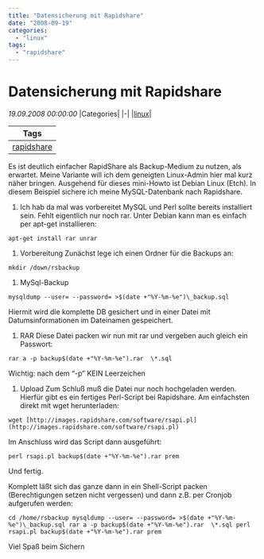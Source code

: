 ```yaml
---
title: "Datensicherung mit Rapidshare"
date: "2008-09-19"
categories: 
  - "linux"
tags: 
  - "rapidshare"
---
```

# Datensicherung mit Rapidshare
_19.09.2008 00:00:00_
|Categories|
|-|
|[linux](/dotnetwork/de/categories#linux)|

|Tags|
|-|
|[rapidshare](/dotnetwork/de/tags#rapidshare)|



Es ist deutlich einfacher RapidShare als Backup-Medium zu nutzen, als erwartet. Meine Variante will ich dem geneigten Linux-Admin hier mal kurz näher bringen. Ausgehend für dieses mini-Howto ist Debian Linux (Etch). In diesem Beispiel sichere ich meine MySQL-Datenbank nach Rapidshare.

1. Ich hab da mal was vorbereitet MySQL und Perl sollte bereits installiert sein. Fehlt eigentlich nur noch rar. Unter Debian kann man es einfach per apt-get installieren:

`apt-get install rar unrar`

1. Vorbereitung Zunächst lege ich einen Ordner für die Backups an:

`mkdir /down/rsbackup`

1. MySql-Backup

`mysqldump --user= --password= >$(date +"%Y-%m-%e")\_backup.sql`

Hiermit wird die komplette DB gesichert und in einer Datei mit Datumsinformationen im Dateinamen gespeichert.

1. RAR Diese Datei packen wir nun mit rar und vergeben auch gleich ein Passwort:

`rar a -p backup$(date +"%Y-%m-%e").rar  \*.sql`

Wichtig: nach dem “-p” KEIN Leerzeichen

1. Upload Zum Schluß muß die Datei nur noch hochgeladen werden. Hierfür gibt es ein fertiges Perl-Script bei Rapidshare. Am einfachsten direkt mit wget herunterladen:

`wget [http://images.rapidshare.com/software/rsapi.pl](http://images.rapidshare.com/software/rsapi.pl)`

Im Anschluss wird das Script dann ausgeführt:

`perl rsapi.pl backup$(date +"%Y-%m-%e").rar prem`

Und fertig.

Komplett läßt sich das ganze dann in ein Shell-Script packen (Berechtigungen setzen nicht vergessen) und dann z.B. per Cronjob aufgerufen werden:

`cd /home/rsbackup mysqldump --user= --password= >$(date +"%Y-%m-%e")\_backup.sql rar a -p backup$(date +"%Y-%m-%e").rar  \*.sql perl rsapi.pl backup$(date +"%Y-%m-%e").rar prem`

Viel Spaß beim Sichern
